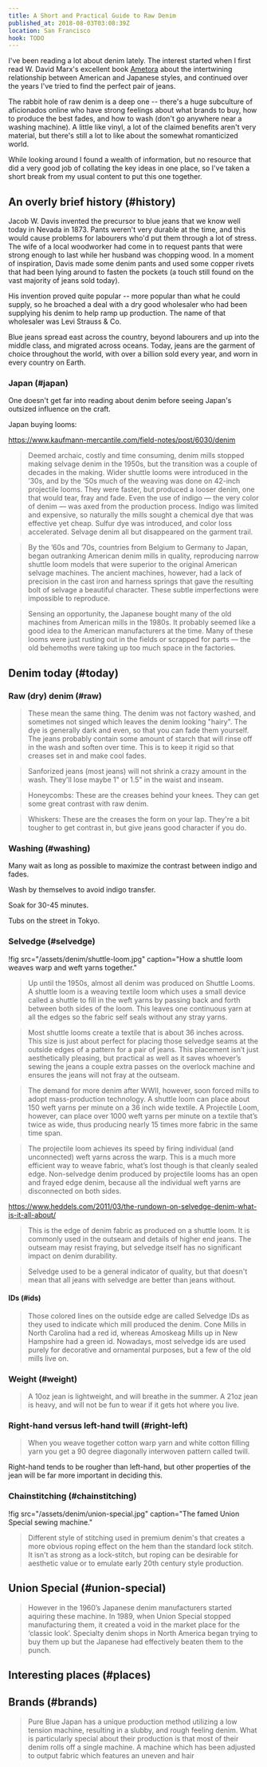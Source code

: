 ```yaml
---
title: A Short and Practical Guide to Raw Denim
published_at: 2018-08-03T03:08:39Z
location: San Francisco
hook: TODO
---
```


I've been reading a lot about denim lately. The interest
started when I first read W. David Marx's excellent book
[Ametora][ametora] about the intertwining relationship
between American and Japanese styles, and continued over
the years I've tried to find the perfect pair of jeans.

The rabbit hole of raw denim is a deep one -- there's a
huge subculture of aficionados online who have strong
feelings about what brands to buy, how to produce the best
fades, and how to wash (don't go anywhere near a washing
machine). A little like vinyl, a lot of the claimed
benefits aren't very material, but there's still a lot to
like about the somewhat romanticized world.

While looking around I found a wealth of information, but
no resource that did a very good job of collating the key
ideas in one place, so I've taken a short break from my
usual content to put this one together.

## An overly brief history (#history)

Jacob W. Davis invented the precursor to blue jeans that we
know well today in Nevada in 1873. Pants weren't very
durable at the time, and this would cause problems for
labourers who'd put them through a lot of stress. The wife
of a local woodworker had come in to request pants that
were strong enough to last while her husband was chopping
wood. In a moment of inspiration, Davis made some denim
pants and used some copper rivets that had been lying
around to fasten the pockets (a touch still found on the
vast majority of jeans sold today).

His invention proved quite popular -- more popular than
what he could supply, so he broached a deal with a dry good
wholesaler who had been supplying his denim to help ramp up
production. The name of that wholesaler was Levi Strauss &
Co.

Blue jeans spread east across the country, beyond labourers
and up into the middle class, and migrated across oceans.
Today, jeans are the garment of choice throughout the
world, with over a billion sold every year, and worn in
every country on Earth.

### Japan (#japan)

One doesn't get far into reading about denim before seeing
Japan's outsized influence on the craft.

Japan buying looms:

https://www.kaufmann-mercantile.com/field-notes/post/6030/denim

> Deemed archaic, costly and time consuming, denim mills stopped making selvage denim in the 1950s, but the transition was a couple of decades in the making. Wider shuttle looms were introduced in the ’30s, and by the ’50s much of the weaving was done on 42-inch projectile looms. They were faster, but produced a looser denim, one that would tear, fray and fade. Even the use of indigo — the very color of denim — was axed from the production process. Indigo was limited and expensive, so naturally the mills sought a chemical dye that was effective yet cheap. Sulfur dye was introduced, and color loss accelerated. Selvage denim all but disappeared on the garment trail.

> By the ’60s and ’70s, countries from Belgium to Germany to Japan, began outranking American denim mills in quality, reproducing narrow shuttle loom models that were superior to the original American selvage machines. The ancient machines, however, had a lack of precision in the cast iron and harness springs that gave the resulting bolt of selvage a beautiful character. These subtle imperfections were impossible to reproduce.

> Sensing an opportunity, the Japanese bought many of the old machines from American mills in the 1980s. It probably seemed like a good idea to the American manufacturers at the time. Many of these looms were just rusting out in the fields or scrapped for parts — the old behemoths were taking up too much space in the factories.

## Denim today (#today)

### Raw (dry) denim (#raw)

> These mean the same thing. The denim was not factory washed, and sometimes not singed which leaves the denim looking "hairy". The dye is generally dark and even, so that you can fade them yourself. The jeans probably contain some amount of starch that will rinse off in the wash and soften over time. This is to keep it rigid so that creases set in and make cool fades.

> Sanforized jeans (most jeans) will not shrink a crazy amount in the wash. They'll lose maybe 1" or 1.5" in the waist and inseam.

> Honeycombs: These are the creases behind your knees. They can get some great contrast with raw denim.

> Whiskers: These are the creases the form on your lap. They're a bit tougher to get contrast in, but give jeans good character if you do.

### Washing (#washing)

Many wait as long as possible to maximize the contrast between indigo and fades.

Wash by themselves to avoid indigo transfer.

Soak for 30-45 minutes.

Tubs on the street in Tokyo.

### Selvedge (#selvedge)

!fig src="/assets/denim/shuttle-loom.jpg" caption="How a shuttle loom weaves warp and weft yarns together."

> Up until the 1950s, almost all denim was produced on Shuttle Looms. A shuttle loom is a weaving textile loom which uses a small device called a shuttle to fill in the weft yarns by passing back and forth between both sides of the loom. This leaves one continuous yarn at all the edges so the fabric self seals without any stray yarns.

> Most shuttle looms create a textile that is about 36 inches across. This size is just about perfect for placing those selvedge seams at the outside edges of a pattern for a pair of jeans. This placement isn’t just aesthetically pleasing, but practical as well as it saves whoever’s sewing the jeans a couple extra passes on the overlock machine and ensures the jeans will not fray at the outseam.

> The demand for more denim after WWII, however, soon forced mills to adopt mass-production technology. A shuttle loom can place about 150 weft yarns per minute on a 36 inch wide textile. A Projectile Loom, however, can place over 1000 weft yarns per minute on a textile that’s twice as wide, thus producing nearly 15 times more fabric in the same time span.

> The projectile loom achieves its speed by firing individual (and unconnected) weft yarns across the warp. This is a much more efficient way to weave fabric, what’s lost though is that cleanly sealed edge. Non-selvedge denim produced by projectile looms has an open and frayed edge denim, because all the individual weft yarns are disconnected on both sides.

https://www.heddels.com/2011/03/the-rundown-on-selvedge-denim-what-is-it-all-about/

> This is the edge of denim fabric as produced on a shuttle loom. It is commonly used in the outseam and details of higher end jeans. The outseam may resist fraying, but selvedge itself has no significant impact on denim durability.

> Selvedge used to be a general indicator of quality, but that doesn't mean that all jeans with selvedge are better than jeans without.

#### IDs (#ids)

> Those colored lines on the outside edge are called Selvedge IDs as they used to indicate which mill produced the denim. Cone Mills in North Carolina had a red id, whereas Amoskeag Mills up in New Hampshire had a green id. Nowadays, most selvedge ids are used purely for decorative and ornamental purposes, but a few of the old mills live on.

### Weight (#weight)

> A 10oz jean is lightweight, and will breathe in the summer. A 21oz jean is heavy, and will not be fun to wear if it gets hot where you live.

### Right-hand versus left-hand twill (#right-left)

> When you weave together cotton warp yarn and white cotton filling yarn you get a 90 degree diagonally interwoven pattern called twill.

Right-hand tends to be rougher than left-hand, but other
properties of the jean will be far more important in
deciding this.

### Chainstitching (#chainstitching)

!fig src="/assets/denim/union-special.jpg" caption="The famed Union Special sewing machine."

> Different style of stitching used in premium denim's that creates a more obvious roping effect on the hem than the standard lock stitch. It isn't as strong as a lock-stitch, but roping can be desirable for aesthetic value or to emulate early 20th century style production.

## Union Special (#union-special)

> However in the 1960’s Japanese denim manufacturers started aquiring these machine. In 1989, when Union Special stopped manufacturing them, it created a void in the market place for the ‘classic look’. Specialty denim shops in North America began trying to buy them up but the Japanese had effectively beaten them to the punch.

## Interesting places (#places)

## Brands (#brands)

> Pure Blue Japan has a unique production method utilizing a low tension machine, resulting in a slubby, and rough feeling denim. What is particularly special about their production is that most of their denim rolls off a single machine. A machine which has been adjusted to output fabric which features an uneven and hair

[ametora]: https://www.amazon.com/Ametora-Japan-Saved-American-Style/dp/0465059732
